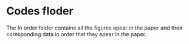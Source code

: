 # Codes floder
The In order folder contains all the figures apear in the paper and their coresponding data in order that they apear in the paper.

